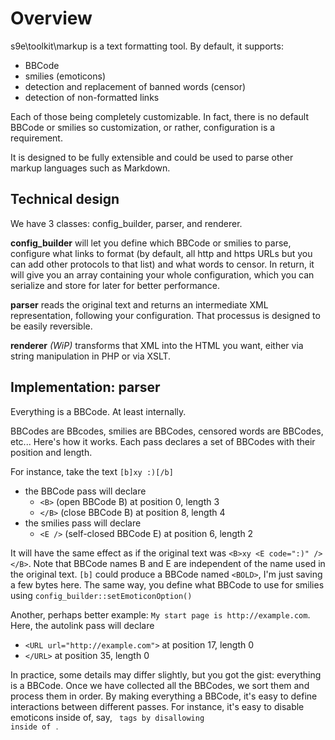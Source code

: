 Overview
========

s9e\toolkit\markup is a text formatting tool. By default, it supports:

 * BBCode
 * smilies (emoticons)
 * detection and replacement of banned words (censor)
 * detection of non-formatted links

Each of those being completely customizable. In fact, there is no default BBCode or smilies so customization, or rather, configuration is a requirement.

It is designed to be fully extensible and could be used to parse other markup languages such as Markdown.


Technical design
----------------
We have 3 classes: config_builder, parser, and renderer.

**config_builder** will let you define which BBCode or smilies to parse, configure what links to format (by default, all http and https URLs but you can add other protocols to that list) and what words to censor. In return, it will give you an array containing your whole configuration, which you can serialize and store for later for better performance.

**parser** reads the original text and returns an intermediate XML representation, following your configuration. That processus is designed to be easily reversible.

**renderer** *(WiP)* transforms that XML into the HTML you want, either via string manipulation in PHP or via XSLT.


Implementation: parser
----------------------
Everything is a BBCode. At least internally.

BBCodes are BBcodes, smilies are BBCodes, censored words are BBCodes, etc... Here's how it works. Each pass declares a set of BBCodes with their position and length.

For instance, take the text `[b]xy :)[/b]`

 * the BBCode pass will declare
   + `<B>` (open BBCode B) at position 0, length 3
   + `</B>` (close BBCode B) at position 8, length 4
 * the smilies pass will declare
   + `<E />` (self-closed BBCode E) at position 6, length 2

It will have the same effect as if the original text was `<B>xy <E code=":)" /></B>`. Note that BBCode names B and E are independent of the name used in the original text. `[b]` could produce a BBCode named `<BOLD>`, I'm just saving a few bytes here. The same way, you define what BBCode to use for smilies using `config_builder::setEmoticonOption()`

Another, perhaps better example: `My start page is http://example.com`. Here, the autolink pass will declare

  * `<URL url="http://example.com">` at position 17, length 0
  * `</URL>` at position 35, length 0

In practice, some details may differ slightly, but you got the gist: everything is a BBCode. Once we have collected all the BBCodes, we sort them and process them in order. By making everything a BBCode, it's easy to define interactions between different passes. For instance, it's easy to disable emoticons inside of, say, <CODE> tags by disallowing <E/> inside of <CODE/>.